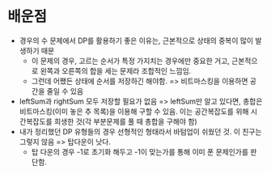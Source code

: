 # 배운점
- 경우의 수 문제에서 DP를 활용하기 좋은 이유는, 근본적으로 상태의 중복이 많이 발생하기 때문
    - 이 문제의 경우, 고르는 순서가 특정 가지치는 경우에만 중요한 거고, 근본적으로 왼쪽과 오른쪽의 합을 세는 문제라 조합적인 느낌임.
    - 그런데 어쨌든 상태에 순서를 저장하긴 해야함. => 비트마스킹을 이용하면 공간을 줄일 수 있음
- leftSum과 rightSum 모두 저장할 필요가 없음 => leftSum만 알고 있다면, 총합은 비트마스킹(이미 놓은 추 목록)을 이용해 구할 수 있음. 이는 공간복잡도를 위해 시간복잡도를 희생한 것(각 부분문제를 풀 때 총합을 구해야 함)
- 내가 정리했던 DP 유형들의 경우 선형적인 형태라서 바텀업이 쉬웠던 것. 이 친구는 그렇지 않음 => 탑다운이 낫다.
    - 탑 다운의 경우 -1로 초기화 해두고 -1이 맞는가를 통해 이미 푼 문제인가를 판단함.
